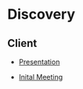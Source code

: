 # Discovery
## Client

- [Presentation](https://www.canva.com/design/DAFrbvE3FwM/n12qDKdJqfQfdif7ZIR6cw/view?utm_content=DAFrbvE3FwM&utm_campaign=share_your_design&utm_medium=link&utm_source=shareyourdesignpanel#1)

- [Inital Meeting](https://github.com/joeygarberick/MainCharacterHabitTracker/blob/main/MeetingMinutes/ClientPartner/2023-09-28.md)
